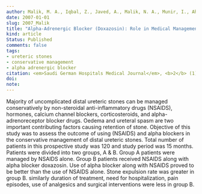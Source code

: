 ```yaml
---
author: Malik, M. A., Iqbal, Z., Javed, A., Malik, N. A., Munir, I., Ahmad, M., Bashir, T., and <b>Yaseen, M.</b> 
date: 2007-01-01
slug: 2007_Malik
title: "Alpha-Adrenergic Blocker (Doxazosin): Role in Medical Management of Ureteric Stone"
kind: article
Status: Published
comments: false
tags:
- ureteric stones
- conservative management
- alpha adrenergic blocker
citation: <em>Saudi German Hospitals Medical Journal</em>, <b>2</b> (1), 30-35
doi:   
note: 
---
```


Majority of uncomplicated distal ureteric stones can be managed conservatively by non-steroidal anti-inflammatory drugs (NSAIDS), hormones, calcium channel blockers, corticosteroids, and alpha-adrenoreceptor blocker drugs. Oedema and ureteral spasm are two important contributing factors causing retention of stone. Objective of this study was to assess the outcome of using (NSAIDS) and
alpha blockers in the conservative management of distal ureteric stones. Total number of patients in this prospective study was 120 and study period was 15 months. Patients were divided into two groups, A & B. Group A patients were managed by NSAIDS alone. Group B patients received NSAIDS along with alpha blocker doxazosin. Use of alpha blocker along with NSAIDS proved to be better than the use of NSAIDS alone. Stone expulsion rate was greater in group B. similarly duration of treatment, need for hospitalization, pain episodes, use of analgesics and surgical interventions were less in group B.